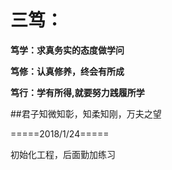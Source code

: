 # 三笃： 
**笃学：求真务实的态度做学问**

**笃修：认真修养，终会有所成**

**笃行：学有所得,就要努力践履所学** 

##君子知微知彰，知柔知刚，万夫之望





=====2018/1/24=====
 
初始化工程，后面勤加练习
